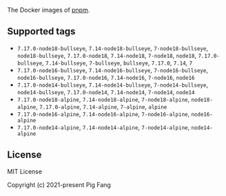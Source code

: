 The Docker images of [pnpm](https://pnpm.io).

## Supported tags

- `7.17.0-node18-bullseye`, `7.14-node18-bullseye`, `7-node18-bullseye`, `node18-bullseye`, `7.17.0-node18`, `7.14-node18`, `7-node18`, `node18`, `7.17.0-bullseye`, `7.14-bullseye`, `7-bullseye`, `bullseye`, `7.17.0`, `7.14`, `7`
- `7.17.0-node16-bullseye`, `7.14-node16-bullseye`, `7-node16-bullseye`, `node16-bullseye`, `7.17.0-node16`, `7.14-node16`, `7-node16`, `node16`
- `7.17.0-node14-bullseye`, `7.14-node14-bullseye`, `7-node14-bullseye`, `node14-bullseye`, `7.17.0-node14`, `7.14-node14`, `7-node14`, `node14`
- `7.17.0-node18-alpine`, `7.14-node18-alpine`, `7-node18-alpine`, `node18-alpine`, `7.17.0-alpine`, `7.14-alpine`, `7-alpine`, `alpine`
- `7.17.0-node16-alpine`, `7.14-node16-alpine`, `7-node16-alpine`, `node16-alpine`
- `7.17.0-node14-alpine`, `7.14-node14-alpine`, `7-node14-alpine`, `node14-alpine`

## License

MIT License

Copyright (c) 2021-present Pig Fang
